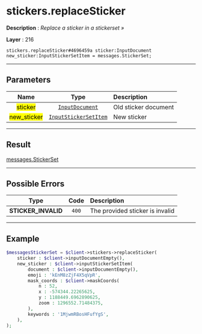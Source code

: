 # stickers.replaceSticker

**Description** : *Replace a sticker in a stickerset &raquo;*

**Layer** : 216

```tl
stickers.replaceSticker#4696459a sticker:InputDocument new_sticker:InputStickerSetItem = messages.StickerSet;
```

---

## Parameters

| Name | Type | Description |
| :---: | :---: | :--- |
| <mark>sticker</mark> | [`InputDocument`](type/InputDocument) | Old sticker document |
| <mark>new_sticker</mark> | [`InputStickerSetItem`](type/InputStickerSetItem) | New sticker |

---

## Result

[messages.StickerSet](type/messages.StickerSet)

---

## Possible Errors

| Type | Code | Description |
| :---: | :---: | :--- |
| **STICKER_INVALID** | `400` | The provided sticker is invalid |

---

## Example

```php
$messagesStickerSet = $client->stickers->replaceSticker(
	sticker : $client->inputDocumentEmpty(),
	new_sticker : $client->inputStickerSetItem(
		document : $client->inputDocumentEmpty(),
		emoji : 'kEnM8zZjF4X5qVpR',
		mask_coords : $client->maskCoords(
			n : 52,
			x : -574344.22265625,
			y : 1188449.6962890625,
			zoom : 1296552.71484375,
		),
		keywords : '1MjwmRBosHFufYgS',
	),
);
```